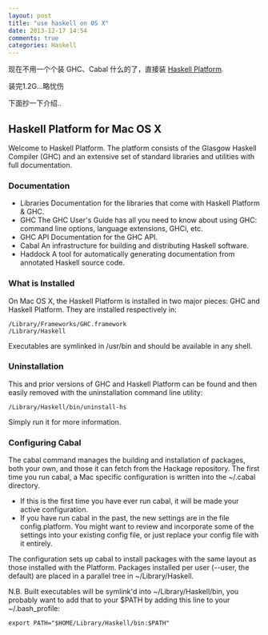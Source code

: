 ```yaml
---
layout: post
title: "use haskell on OS X"
date: 2013-12-17 14:54
comments: true
categories: Haskell
---
```



现在不用一个个装 GHC、Cabal 什么的了，直接装 [Haskell Platform](http://www.haskell.org/platform/mac.html).

装完1.2G...略忧伤

下面抄一下介绍..

## Haskell Platform for Mac OS X

Welcome to Haskell Platform. The platform consists of the Glasgow Haskell Compiler (GHC) and an extensive set of standard libraries and utilities with full documentation.

### Documentation

- Libraries
    Documentation for the libraries that come with Haskell Platform & GHC.
- GHC
    The GHC User's Guide has all you need to know about using GHC: command line options, language extensions, GHCi, etc.
- GHC API
    Documentation for the GHC API.
- Cabal
    An infrastructure for building and distributing Haskell software.
- Haddock
    A tool for automatically generating documentation from annotated Haskell source code.

### What is Installed

On Mac OS X, the Haskell Platform is installed in two major pieces: GHC and Haskell Platform. They are installed respectively in:

    /Library/Frameworks/GHC.framework
    /Library/Haskell

Executables are symlinked in /usr/bin and should be available in any shell.

### Uninstallation

This and prior versions of GHC and Haskell Platform can be found and then easily removed with the uninstallation command line utility:

    /Library/Haskell/bin/uninstall-hs

Simply run it for more information.

### Configuring Cabal

The cabal command manages the building and installation of packages, both your own, and those it can fetch from the Hackage repository.
The first time you run cabal, a Mac specific configuration is written into the ~/.cabal directory.

- If this is the first time you have ever run cabal, it will be made your active configuration.
- If you have run cabal in the past, the new settings are in the file config.platform. You might want to review and incorporate some of the settings into your existing config file, or just replace your config file with it entirely.

The configuration sets up cabal to install packages with the same layout as those installed with the Platform. Packages installed per user (--user, the default) are placed in a parallel tree in ~/Library/Haskell.

N.B. Built executables will be symlink'd into ~/Library/Haskell/bin, you probably want to add that to your $PATH by adding this line to your ~/.bash_profile:

    export PATH="$HOME/Library/Haskell/bin:$PATH"
